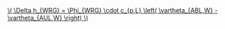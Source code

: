 <a href="/eco2_guide_center/1.%20ECO2%20Logic%20Guide/Hee1_Equation_List.html" class="equation-link" target="_blank" rel="noopener noreferrer">
  \( \Delta h_{WRG} = \Phi_{WRG} \cdot c_{p,L} \left( \vartheta_{ABL,W} - \vartheta_{AUL,W} \right) \)
</a>
